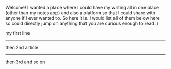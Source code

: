 Welcome!
I wanted a place where I could have my writing all in one place (other than my notes app) and also a platform so that I could share with anyone if I ever wanted to. So here it is. 
I would list all of them below here so could directly jump on anything that you are curious enough to read :)

my first line 

---

then 2nd article 

***

then 3rd and so on
